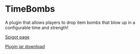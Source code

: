 # TimeBombs
A plugin that allows players to drop item bombs that blow up in a configurable time and strength!

[Spigot page](https://www.spigotmc.org/resources/timebombs.19012)

[Plugin jar download](http://shortninja.net/files/TimeBombs.jar)
